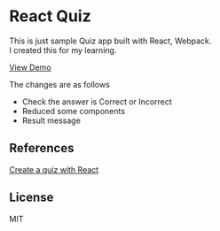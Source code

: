 # React Quiz

This is just sample Quiz app built with React, Webpack.  
I created this for my learning.  

[View Demo](https://chocolat5.github.io/react-quiz-demo/)

The changes are as follows 

* Check the answer is Correct or Incorrect
* Reduced some components
* Result message

## References

[Create a quiz with React](https://medium.com/@joshuaaguilar20/create-a-quiz-with-react-6bd826c04f6)  


## License

MIT



